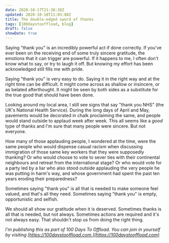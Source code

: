 ```yaml
---
date: 2020-10-17T21:38:38Z
updated: 2020-10-18T11:03:08Z
title: The double-edged sword of thanks
tags: [100daystooffload, blog]
draft: false
showDate: true
---
```


Saying "thank you" is an incredibly powerful act if done correctly. If you've ever been on the receiving end of some truly sincere gratitude, the emotions that it can trigger are powerful. If it happens to me, I often don't know what to say, or try to laugh it off. But knowing my effort has been acknowledged still fills me with pride.

Saying "thank you" is very easy to do. Saying it in the right way and at the right time can be difficult. It might come across as shallow or insincere, or as belated afterthought. It might be seen by both sides as a substitute for the true good that should have been done.

Looking around my local area, I still see signs that say "thank you NHS" (the UK's National Health Service). During the long days of April and May, pavements would be decorated in chalk proclaiming the same, and people would stand outside to applaud week after week. This all seems like a _good_ type of thanks and I'm sure that many people were sincere. But not everyone.

How many of those applauding people, I wondered at the time, were the same people who would dispense casual racism when discussing immigration of those same key workers that they were supposedly thanking? Or who would choose to vote to sever ties with their continental neighbours and retreat from the international stage? Or who would vote for a party led by a liar who also stood outside applauding the very people he was putting in harm's way, and whose government had spent the past ten years eroding their preparedness?

Sometimes saying "thank you" is all that is needed to make someone feel valued, and that's all they need. Sometimes saying "thank you" is empty, opportunistic and selfish.

We should all show our gratitude when it is deserved. Sometimes thanks is all that is needed, but not always. Sometimes actions are required and it's not always easy. That shouldn't stop us from doing the right thing.

_I'm publishing this as part of 100 Days To Offload. You can join in yourself by visiting [https://100daystooffload.com.](https://100daystooffload.com)_
